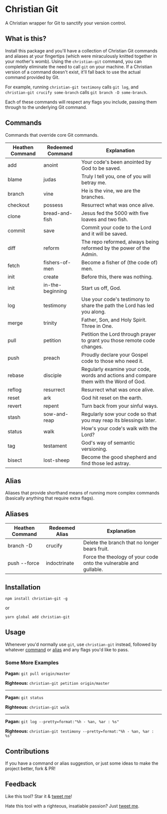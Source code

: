 # Christian Git

A Christian wrapper for Git to sanctify your version control.

## What is this?

Install this package and you'll have a collection of Christian Git commands and aliases at your fingertips (which were miraculously knitted together in your mother's womb). Using the `christian-git` command, you can completely eliminate the need to call `git` on your machine. If a Christian version of a command doesn't exist, it'll fall back to use the actual command provided by Git.

For example, running `christian-git testimony` calls `git log`, and `christian-git crucify some-branch` calls `git branch -D some-branch`.

Each of these commands will respect any flags you include, passing them through to the underlying Git command.

## Commands

Commands that override core Git commands.

| Heathen Command | Redeemed Command | Explanation                                                                           |
| --------------- | ---------------- |---------------------------------------------------------------------------------------|
| add             | anoint           | Your code's been anointed by God to be saved.                                         |
| blame           | judas            | Truly I tell you, one of you will betray me.                                          |
| branch          | vine             | He is the vine, we are the branches.                                                  |
| checkout        | possess          | Resurrect what was once alive.                                                        |
| clone           | bread-and-fish   | Jesus fed the 5000 with five loaves and two fish.                                     |
| commit          | save             | Commit your code to the Lord and it will be saved.                                    |
| diff            | reform           | The repo reformed, always being reformed by the power of the Admin.                   |
| fetch           | fishers-of-men   | Become a fisher of (the code of) men.                                                 |
| init            | create           | Before this, there was nothing.                                                       |
| init            | in-the-beginning | Start us off, God.                                                                    |
| log             | testimony        | Use your code's testimony to share the path the Lord has led you along.               |
| merge           | trinity          | Father, Son, and Holy Spirit. Three in One.                                           |
| pull            | petition         | Petition the Lord through prayer to grant you those remote code changes.              |
| push            | preach           | Proudly declare your Gospel code to those who need it.                                |
| rebase          | disciple         | Regularly examine your code, words and actions and compare them with the Word of God. |
| reflog          | resurrect        | Resurrect what was once alive.                                                        |
| reset           | ark              | God hit reset on the earth.                                                           |
| revert          | repent           | Turn back from your sinful ways.                                                      |
| stash           | sow-and-reap     | Regularly sow your code so that you may reap its blessings later.                     |
| status          | walk             | How's your code's walk with the Lord?                                                 |
| tag             | testament        | God's way of semantic versioning.                                                     |
| bisect          | lost-sheep       | Become the good shepherd and find those led astray.                                   |

## Alias

Aliases that provide shorthand means of running more complex commands (basically anything that require extra flags).

## Aliases

| Heathen Command | Redeemed Alias | Explanation                                    |
| --------------- | -------------- | ---------------------------------------------- |
| branch -D       | crucify        | Delete the branch that no longer bears fruit. |
| push --force    | indoctrinate   | Force the theology of your code onto the vulnerable and gullable. |

## Installation

`npm install christian-git -g`

or

`yarn global add christian-git`

## Usage

Whenever you'd normally use `git`, use `christian-git` instead, followed by whatever [command](#commands) or [alias](#aliases) and any flags you'd like to pass.

### Some More Examples

**Pagan:** `git pull origin/master`

**Righteous:** `christian-git petition origin/master`

---

**Pagan:** `git status`

**Righteous:** `christian-git walk`

---

**Pagan:** `git log --pretty=format:"%h - %an, %ar : %s"`

**Righteous:** `christian-git testimony --pretty=format:"%h - %an, %ar : %s"`

## Contributions

If you have a command or alias suggestion, or just some ideas to make the project better, fork & PR!

## Feedback

Like this tool? Star it & [tweet me](https://www.twitter.com/amacarthur)!

Hate this tool with a righteous, insatiable passion? Just [tweet me](https://www.twitter.com/amacarthur).
